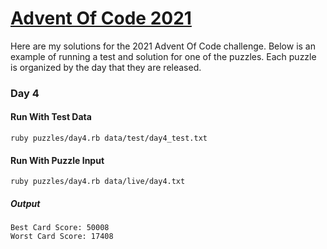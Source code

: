 # [Advent Of Code 2021](https://adventofcode.com/2021)

Here are my solutions for the 2021 Advent Of Code challenge. Below is an example of running a test and solution for one of the puzzles. Each puzzle is organized by the day that they are released.

### Day 4
#### Run With Test Data
` ruby puzzles/day4.rb data/test/day4_test.txt `
#### Run With Puzzle Input
` ruby puzzles/day4.rb data/live/day4.txt `
##### Output
```
Best Card Score: 50008
Worst Card Score: 17408
```
